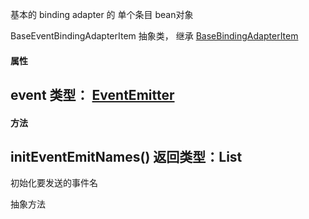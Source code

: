 
基本的 binding adapter  的  单个条目  bean对象


BaseEventBindingAdapterItem 抽象类， 继承 [BaseBindingAdapterItem](https://github.com/wufuqi123/RecyclerViewBindingAdapter/blob/master/README_BaseBindingAdapterItem.md)



#### 属性

## event 类型：  [EventEmitter](https://github.com/wufuqi123/EventEmitter/blob/master/README.md)


#### 方法

## initEventEmitNames() 返回类型：List<String>
   初始化要发送的事件名

   抽象方法
